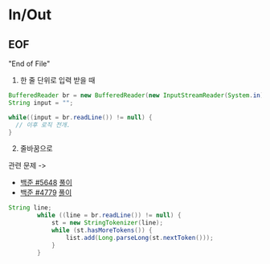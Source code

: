 # In/Out


## EOF
"End of File"

1. 한 줄 단위로 입력 받을 때

```java
BufferedReader br = new BufferedReader(new InputStreamReader(System.in));
String input = "";

while((input = br.readLine()) != null) {
  // 이후 로직 전개.
}
```

2. 줄바꿈으로 

관련 문제 -> 
- [백준 #5648](https://www.acmicpc.net/problem/5648) [풀이](/solutions/09/S5648.java)
- [백준 #4779](https://www.acmicpc.net/problem/4779) [풀이](/solutions/11/S4779.java)

```java
String line;
        while ((line = br.readLine()) != null) {
            st = new StringTokenizer(line);
            while (st.hasMoreTokens()) {
                list.add(Long.parseLong(st.nextToken()));
            }
        }
```